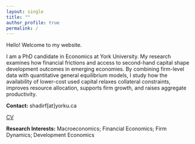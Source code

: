 ```yaml
---
layout: single
title: ""
author_profile: true
permalink: /
---
```

Hello! Welcome to my website.

I am a PhD candidate in Economics at York University. My research examines how financial frictions and access to second-hand capital shape development outcomes in emerging economies. By combining firm-level data with quantitative general equilibrium models, I study how the availability of lower-cost used capital relaxes collateral constraints, improves resource allocation, supports firm growth, and raises aggregate productivity.

**Contact:** shadirf[at]yorku.ca
 
<a href="/files/CVShadiRahimfallah.pdf" target="_blank" class="btn btn--primary">CV</a>
 

**Research Interests:** Macroeconomics; Financial Economics; Firm Dynamics; Development Economics


